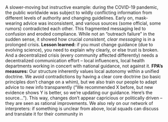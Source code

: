A slower-moving but instructive example: during the COVID-19 pandemic, the public worldwide was subject to wildly conflicting information from different levels of authority and changing guidelines. Early on, mask-wearing advice was inconsistent, and various sources (some official, some rumors) contradicted each other. This fragmented messaging led to confusion and eroded compliance. While not an “outreach failure” in the sudden sense, it showed how crucial _consistent, clear messaging_ is in a prolonged crisis. **Lesson learned:** if you must change guidance (due to evolving science), you need to explain why clearly, or else trust is broken. And a decentralized crisis (every community affected differently) needs a decentralized communication effort – local influencers, local health departments working in concert with national guidance, not against it. **FPA’s measures:** Our structure inherently values local autonomy within a unified doctrine. We avoid contradictions by having a clear core doctrine (so basic principles don’t change on a whim), but we also train our people to adapt advice to new info transparently (“We recommended X before, but new evidence shows Y is better, so we’re updating our guidance. Here’s the source…”). This way, changes don’t appear capricious or politically driven – they are seen as rational improvements. We also rely on our network of interpreters: if something is unclear from above, local squads can discuss and translate it for their community in